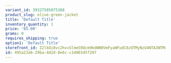 ```yaml
---
variant_id: 39327585075388
product_slug: olive-green-jacket
title: 'Default Title'
inventory_quantity: 1
price: '65.00'
grams: 0
requires_shipping: true
option1: 'Default Title'
storefront_id: Z2lkOi8vc2hvcGlmeS9Qcm9kdWN0VmFyaWFudC8zOTMyNzU4NTA3NTM4OA==
id: 495a23a6-29ba-4d2d-8e6c-c1400345f207
---
```

